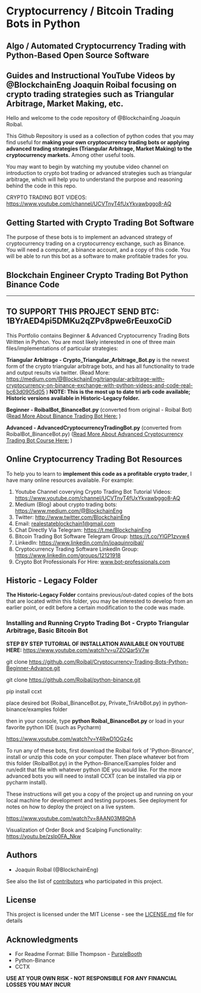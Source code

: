 # Cryptocurrency / Bitcoin Trading Bots in Python 

## Algo / Automated Cryptocurrency Trading with Python-Based Open Source Software 

## Guides and Instructional YouTube Videos by @BlockchainEng Joaquin Roibal focusing on crypto trading strategies such as Triangular Arbitrage, Market Making, etc.

Hello and welcome to the code repository of @BlockchainEng Joaquin Roibal.

This Github Repository is used as a collection of python codes that you may find useful for **making your own cryptocurrency trading bots or applying advanced trading strategies (Triangular Arbitrage, Market Making) to the cryptocurrency markets.** Among other useful tools. 

You may want to begin by watching my youtube video channel on introduction to crypto bot trading or advanced strategies such as triangular arbitrage, which will help you to understand the purpose and reasoning behind the code in this repo. 

CRYPTO TRADING BOT VIDEOS: https://www.youtube.com/channel/UCVTnyT4fUxYkvawbggo8-AQ

## Getting Started with Crypto Trading Bot Software

The purpose of these bots is to implement an advanced strategy of cryptocurrency trading on a cryptocurrency exchange, such as Binance. You will need a computer, a binance account, and a copy of this code. You will be able to run this bot as a software to make profitable trades for you. 

## Blockchain Engineer Crypto Trading Bot Python Binance Code

---
TO SUPPORT THIS PROJECT SEND BTC: 1BYrAED4pi5DMKu2qZPv8pwe6rEeuxoCiD
---

This Portfolio contains Beginner &amp; Advanced Cryptocurrency Trading Bots Written in Python. You are most likely interested in one of three main files/implementations of particular strategies:

**Triangular Arbitrage - Crypto_Triangular_Arbitrage_Bot.py** is the newest form of the crypto triangular arbitrage bots, and has all functionality to trade and output results via twitter. (Read More: https://medium.com/@BlockchainEng/triangular-arbitrage-with-cryptocurrency-on-binance-exchange-with-python-videos-and-code-real-bc63d0905d05 ) **NOTE: This is the most up to date tri arb code available; Historic versions available in Historic-Legacy folder.**

**Beginner - RoibalBot_BinanceBot.py** (converted from original - Roibal Bot) ([Read More About Binance Trading Bot Here:](https://medium.com/@BlockchainEng/how-to-build-an-automated-cryptocurrency-trading-bot-on-binance-with-python-2cd9b5874e44) )

**Advanced - AdvancedCryptocurrencyTradingBot.py** (converted from RoibalBot_BinanceBot.py) ([Read More About Advanced Cryptocurrency Trading Bot Course Here:](https://medium.com/@BlockchainEng/advanced-cryptocurrency-trading-bot-python-open-source-chapters-5-6-7-72b36b378750) )

## Online Cryptocurrency Trading Bot Resources

To help you to learn to **implement this code as a profitable crypto trader**, I have many online resources available. For example:

1. Youtube Channel coverying Crypto Trading Bot Tutorial Videos: https://www.youtube.com/channel/UCVTnyT4fUxYkvawbggo8-AQ
2. Medium (Blog) about crypto trading bots: https://www.medium.com/@BlockchainEng
3. Twitter: http://www.twitter.com/BlockchainEng
4. Email: realestateblockchain1@gmail.com 
6. Chat Directly Via Telegram: https://t.me/BlockchainEng
7. Bitcoin Trading Bot Software Telegram Group: https://t.co/YlGP1zvvw4
8. LinkedIn: https://www.linkedin.com/in/joaquinroibal/
9. Cryptocurrency Trading Software LinkedIn Group: https://www.linkedin.com/groups/12121918
10. Crypto Bot Professionals For Hire: www.bot-professionals.com


## Historic - Legacy Folder 

**The Historic-Legacy Folder** contains previous/out-dated copies of the bots that are located within this folder, you may be interested to develop from an earlier point, or edit before a certain modification to the code was made. 


### Installing and Running Crypto Trading Bot - Crypto Triangular Arbitrage, Basic Bitcoin Bot

**STEP BY STEP TUTORIAL OF INSTALLATION AVAILABLE ON YOUTUBE HERE:** https://www.youtube.com/watch?v=u7ZOQar5V7w

git clone https://github.com/Roibal/Cryptocurrency-Trading-Bots-Python-Beginner-Advance.git

git clone https://github.com/Roibal/python-binance.git

pip install ccxt

place desired bot (Roibal_BinanceBot.py, Private_TriArbBot.py) in python-binance/examples folder

then in your console, type **python Roibal_BinanceBot.py** or load in your favorite python IDE (such as Pycharm)

https://www.youtube.com/watch?v=Y4RwD1OGz4c

To run any of these bots, first download the Roibal fork of 'Python-Binance', install or unzip this code on your computer. Then place whatever bot from this folder (RoibalBot.py) in the Python-Binance/Examples folder and run/edit that file with whatever python IDE you would like. For the more advanced bots you will need to install CCXT (can be installed via pip or pycharm install).

These instructions will get you a copy of the project up and running on your local machine for development and testing purposes. See deployment for notes on how to deploy the project on a live system.

https://www.youtube.com/watch?v=8AAN03M8QhA

Visualization of Order Book and Scalping Functionality: https://youtu.be/zslp0FA_Nkw

## Authors

* Joaquin Roibal (@BlockchainEng)

See also the list of [contributors](https://github.com/Roibal/Cryptocurrency-Trading-Bots-Python-Beginner-Advance/graphs/contributors) who participated in this project.

## License

This project is licensed under the MIT License - see the [LICENSE.md](LICENSE.md) file for details

## Acknowledgments

* For Readme Format: Billie Thompson - [PurpleBooth](https://github.com/PurpleBooth)
* Python-Binance
* CCTX

**USE AT YOUR OWN RISK - NOT RESPONSIBLE FOR ANY FINANCIAL LOSSES YOU MAY INCUR**
